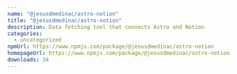 ```yaml
---
name: "@jesusdmedinac/astro-notion"
title: "@jesusdmedinac/astro-notion"
description: Data fetching tool that connects Astro and Notion
categories:
  - uncategorized
npmUrl: https://www.npmjs.com/package/@jesusdmedinac/astro-notion
homepageUrl: https://www.npmjs.com/package/@jesusdmedinac/astro-notion
downloads: 34
---
```

